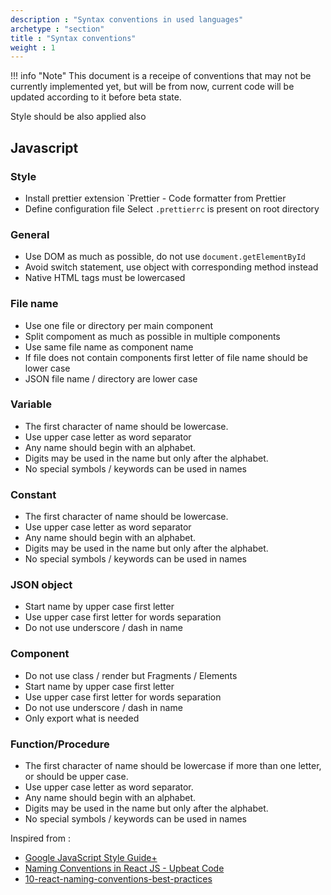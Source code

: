 ```yaml
---
description : "Syntax conventions in used languages"
archetype : "section"
title : "Syntax conventions"
weight : 1
---
```


!!! info "Note"
    This document is a receipe of conventions that may not be currently implemented yet, but will be from now, current code will be updated according to it before beta state.



Style should be also applied also

## Javascript

### Style
* Install prettier extension
 `Prettier - Code formatter from Prettier
* Define configuration file
 Select `.prettierrc` is present on root directory

### General
* Use DOM as much as possible, do not use `document.getElementById` 
* Avoid switch statement, use object with corresponding method instead
* Native HTML tags must be lowercased

### File name 
* Use one file or directory per main component
* Split compoment as much as possible in multiple components
* Use same file name as component name
* If file does not contain components first letter of file name should be lower case
* JSON file name / directory are lower case


### Variable
* The first character of name should be lowercase.
* Use upper case letter as word separator
* Any name should begin with an alphabet.
* Digits may be used in the name but only after the alphabet.
* No special symbols / keywords can be used in names


### Constant
* The first character of name should be lowercase.
* Use upper case letter as word separator
* Any name should begin with an alphabet.
* Digits may be used in the name but only after the alphabet.
* No special symbols / keywords can be used in names

### JSON object
* Start name by upper case first letter
* Use upper case first letter for words separation
* Do not use underscore / dash in name

### Component
* Do not use class / render but Fragments / Elements
* Start name by upper case first letter
* Use upper case first letter for words separation
* Do not use underscore / dash in name
* Only export what is needed

### Function/Procedure
* The first character of name should be lowercase if more than one letter, or should be upper case.
* Use upper case letter as word separator.
* Any name should begin with an alphabet.
* Digits may be used in the name but only after the alphabet.
* No special symbols / keywords can be used in names

Inspired from :   

* [Google JavaScript Style Guide+](https://google.github.io/styleguide/jsguide.html)
* [Naming Conventions in React JS - Upbeat Code](https://www.upbeatcode.com/react/react-naming-conventions/)
* [10-react-naming-conventions-best-practices](https://climbtheladder.com/10-react-naming-conventions-best-practices/)
